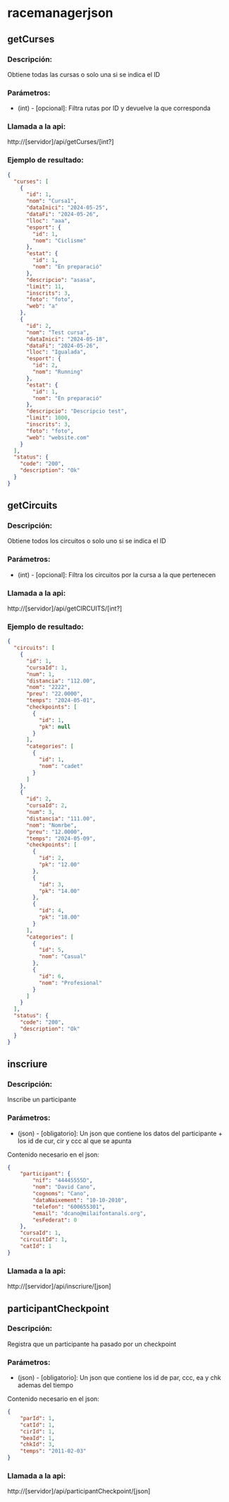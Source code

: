 # racemanagerjson

## getCurses

### Descripción:
Obtiene todas las cursas o solo una si se indica el ID

### Parámetros:
* (int) - [opcional]: Filtra rutas por ID y devuelve la que corresponda

### Llamada a la api:
http://[servidor]/api/getCurses/[int?]

### Ejemplo de resultado:
```json
{
  "curses": [
    {
      "id": 1,
      "nom": "Cursa1",
      "dataInici": "2024-05-25",
      "dataFi": "2024-05-26",
      "lloc": "aaa",
      "esport": {
        "id": 1,
        "nom": "Ciclisme"
      },
      "estat": {
        "id": 1,
        "nom": "En preparació"
      },
      "descripcio": "asasa",
      "limit": 11,
      "inscrits": 3,
      "foto": "foto",
      "web": "a"
    },
    {
      "id": 2,
      "nom": "Test cursa",
      "dataInici": "2024-05-18",
      "dataFi": "2024-05-26",
      "lloc": "Igualada",
      "esport": {
        "id": 2,
        "nom": "Running"
      },
      "estat": {
        "id": 1,
        "nom": "En preparació"
      },
      "descripcio": "Descripcio test",
      "limit": 1000,
      "inscrits": 3,
      "foto": "foto",
      "web": "website.com"
    }
  ],
  "status": {
    "code": "200",
    "description": "Ok"
  }
}
```

## getCircuits

### Descripción:
Obtiene todos los circuitos o solo uno si se indica el ID

### Parámetros:
* (int) - [opcional]: Filtra los circuitos por la cursa a la que pertenecen

### Llamada a la api:
http://[servidor]/api/getCIRCUITS/[int?]


### Ejemplo de resultado:
```json
{
  "circuits": [
    {
      "id": 1,
      "cursaId": 1,
      "num": 1,
      "distancia": "112.00",
      "nom": "2222",
      "preu": "22.0000",
      "temps": "2024-05-01",
      "checkpoints": [
        {
          "id": 1,
          "pk": null
        }
      ],
      "categories": [
        {
          "id": 1,
          "nom": "cadet"
        }
      ]
    },
    {
      "id": 2,
      "cursaId": 2,
      "num": 3,
      "distancia": "111.00",
      "nom": "Nomrbe",
      "preu": "12.0000",
      "temps": "2024-05-09",
      "checkpoints": [
        {
          "id": 2,
          "pk": "12.00"
        },
        {
          "id": 3,
          "pk": "14.00"
        },
        {
          "id": 4,
          "pk": "18.00"
        }
      ],
      "categories": [
        {
          "id": 5,
          "nom": "Casual"
        },
        {
          "id": 6,
          "nom": "Profesional"
        }
      ]
    }
  ],
  "status": {
    "code": "200",
    "description": "Ok"
  }
}
```

## inscriure

### Descripción:
Inscribe un participante 

### Parámetros:
* (json) - [obligatorio]: Un json que contiene los datos del participante + los id de cur, cir y ccc al que se apunta

Contenido necesario en el json:
```json
{
	"participant": {
		"nif": "44445555D",
		"nom": "David Cano",
		"cognoms": "Cano",
		"dataNaixement": "10-10-2010",
		"telefon": "600655301",
		"email": "dcano@milaifontanals.org",
		"esFederat": 0
	},
	"cursaId": 1,
	"circuitId": 1,
	"catId": 1
}
```

### Llamada a la api:
http://[servidor]/api/inscriure/[json]


## participantCheckpoint

### Descripción:
Registra que un participante ha pasado por un checkpoint

### Parámetros:
* (json) - [obligatorio]: Un json que contiene los id de par, ccc, ea y chk ademas del tiempo

Contenido necesario en el json:
```json
{
    "parId": 1,
    "catId": 1,
    "cirId": 1,
    "beaId": 1,
    "chkId": 3,
    "temps": "2011-02-03"
}
```

### Llamada a la api:
http://[servidor]/api/participantCheckpoint/[json]
